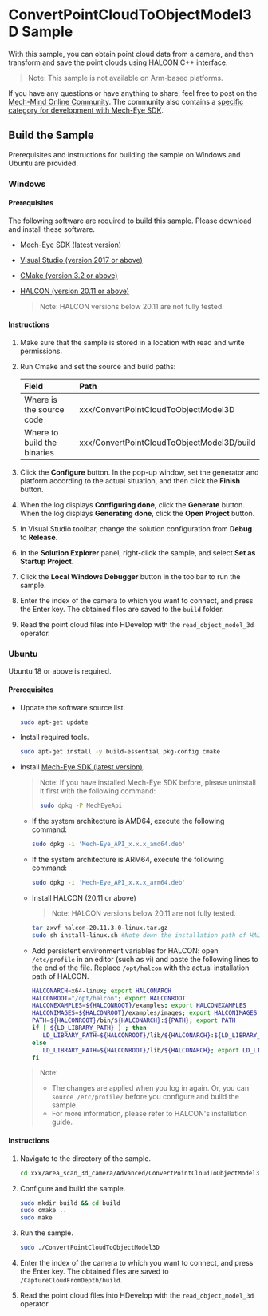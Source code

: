 # ConvertPointCloudToObjectModel3D Sample

With this sample, you can obtain point cloud data from a camera, and then transform and save the point clouds using HALCON C++ interface.

> Note: This sample is not available on Arm-based platforms.

If you have any questions or have anything to share, feel free to post on the [Mech-Mind Online Community](https://community.mech-mind.com/). The community also contains a [specific category for development with Mech-Eye SDK](https://community.mech-mind.com/c/mech-eye-sdk-development/19).

## Build the Sample

Prerequisites and instructions for building the sample on Windows and Ubuntu are provided.

### Windows

#### Prerequisites

The following software are required to build this sample. Please download and install these software.

* [Mech-Eye SDK (latest version)](https://downloads.mech-mind.com/?tab=tab-sdk)
* [Visual Studio (version 2017 or above)](https://visualstudio.microsoft.com/vs/community/)
* [CMake (version 3.2 or above)](https://cmake.org/download/)
* [HALCON (version 20.11 or above)](https://www.mvtec.com/downloads)

  > Note: HALCON versions below 20.11 are not fully tested.

#### Instructions

1. Make sure that the sample is stored in a location with read and write permissions.
2. Run Cmake and set the source and build paths:

   | Field                       | Path                                       |
   | :----                       | :----                                      |
   | Where is the source code    | xxx/ConvertPointCloudToObjectModel3D       |
   | Where to build the binaries | xxx/ConvertPointCloudToObjectModel3D/build |

3. Click the **Configure** button. In the pop-up window, set the generator and platform according to the actual situation, and then click the **Finish** button.
4. When the log displays **Configuring done**, click the **Generate** button. When the log displays **Generating done**, click the **Open Project** button.
5. In Visual Studio toolbar, change the solution configuration from **Debug** to **Release**.
6. In the **Solution Explorer** panel, right-click the sample, and select **Set as Startup Project**.
7. Click the **Local Windows Debugger** button in the toolbar to run the sample.
8. Enter the index of the camera to which you want to connect, and press the Enter key. The obtained files are saved to the `build` folder.
9. Read the point cloud files into HDevelop with the `read_object_model_3d` operator.

### Ubuntu

Ubuntu 18 or above is required.

#### Prerequisites

* Update the software source list.

  ```bash
  sudo apt-get update
  ```

* Install required tools.

  ```bash
  sudo apt-get install -y build-essential pkg-config cmake
  ```

* Install [Mech-Eye SDK (latest version)](https://downloads.mech-mind.com/?tab=tab-sdk).

  >Note: If you have installed Mech-Eye SDK before, please uninstall it first with the following command:
  >
  >```bash
  >sudo dpkg -P MechEyeApi
  >```
  
  * If the system architecture is AMD64, execute the following command:

    ```bash
    sudo dpkg -i 'Mech-Eye_API_x.x.x_amd64.deb'
    ```

  * If the system architecture is ARM64, execute the following command:

    ```bash
    sudo dpkg -i 'Mech-Eye_API_x.x.x_arm64.deb'
    ```

  * Install HALCON (20.11 or above)

    > Note: HALCON versions below 20.11 are not fully tested.

    ```bash
    tar zxvf halcon-20.11.3.0-linux.tar.gz
    sudo sh install-linux.sh #Note down the installation path of HALCON.
    ```

  * Add persistent environment variables for HALCON: open `/etc/profile` in an editor (such as vi) and paste the following lines to the end of the file. Replace `/opt/halcon` with the actual installation path of HALCON. 

    ```bash
    HALCONARCH=x64-linux; export HALCONARCH
    HALCONROOT="/opt/halcon"; export HALCONROOT
    HALCONEXAMPLES=${HALCONROOT}/examples; export HALCONEXAMPLES
    HALCONIMAGES=${HALCONROOT}/examples/images; export HALCONIMAGES
    PATH=${HALCONROOT}/bin/${HALCONARCH}:${PATH}; export PATH
    if [ ${LD_LIBRARY_PATH} ] ; then
       LD_LIBRARY_PATH=${HALCONROOT}/lib/${HALCONARCH}:${LD_LIBRARY_PATH}; export LD_LIBRARY_PATH
    else
       LD_LIBRARY_PATH=${HALCONROOT}/lib/${HALCONARCH}; export LD_LIBRARY_PATH
    fi
    ```

  > Note:
  >
  > * The changes are applied when you log in again. Or, you can `source /etc/profile/` before you configure and build the sample.
  > * For more information, please refer to HALCON's installation guide.

#### Instructions

1. Navigate to the directory of the sample.

   ```bash
   cd xxx/area_scan_3d_camera/Advanced/ConvertPointCloudToObjectModel3D/
   ```

2. Configure and build the sample.

   ```bash
   sudo mkdir build && cd build
   sudo cmake ..
   sudo make
   ```

3. Run the sample.

   ```bash
   sudo ./ConvertPointCloudToObjectModel3D
   ```

4. Enter the index of the camera to which you want to connect, and press the Enter key. The obtained files are saved to `/CaptureCloudFromDepth/build`.
5. Read the point cloud files into HDevelop with the `read_object_model_3d` operator.
